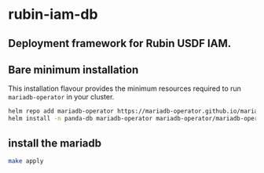 # rubin-iam-db
## Deployment framework for Rubin USDF IAM. 

## Bare minimum installation

This installation flavour provides the minimum resources required to run `mariadb-operator` in your cluster.

```bash
helm repo add mariadb-operator https://mariadb-operator.github.io/mariadb-operator
helm install -n panda-db mariadb-operator mariadb-operator/mariadb-operator
```

## install the mariadb

```bash
make apply
```
